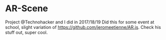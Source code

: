 # AR-Scene
Project @Technohacker and I did in 2017/18/19
Did this for some event at school, slight variation of https://github.com/jeromeetienne/AR.js. Check his stuff out, super cool.
